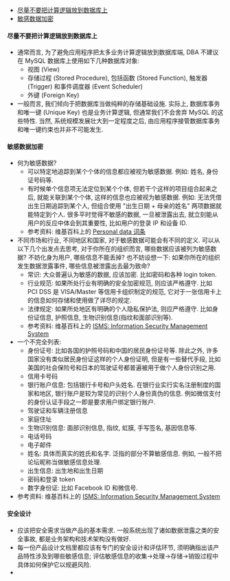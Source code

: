
- [尽量不要把计算逻辑放到数据库上](#尽量不要把计算逻辑放到数据库上)
- [敏感数据加密](#敏感数据加密)


#### 尽量不要把计算逻辑放到数据库上
- 通常而言, 为了避免应用程序把太多业务计算逻辑放到数据库端, DBA 不建议在 MySQL 数据库上使用如下几种数据库对象:
  - 视图 (View)
  - 存储过程 (Stored Procedure), 包括函数 (Stored Function), 触发器 (Trigger) 和事件调度器 (Event Scheduler)
  - 外键 (Foreign Key)
- 一般而言, 我们倾向于把数据库当做纯粹的存储基础设施. 实际上, 数据库事务和唯一键 (Unique Key) 也是业务计算逻辑, 但通常我们不会舍弃 MySQL 的这些特性. 当然, 系统规模发展壮大到一定程度之后, 由应用程序接管数据库事务和唯一键约束也并非不可能发生. 

#### 敏感数据加密
- 何为敏感数据? 
  - 可以特定地追踪到某个个体的信息都应被视为敏感数据. 例如: 姓名, 身份证号码等. 
  - 有时候单个信息项无法定位到某个个体, 但若干个这样的项目组合起来之后, 就能关联到某个个体, 这样的信息也应被视为敏感数据. 例如: 无法凭借出生日期追踪到某个人, 但组合使用 "出生日期 + 母亲的姓名" 两项数据就能特定到个人. 很多平时觉得不敏感的数据, 一旦被泄露出去, 就立刻能从用户的反应中体会到其重要性, 比如用户的登录 IP 和设备 ID.
  - 参考资料: 维基百科上的 [Personal data 词条](https://en.wikipedia.org/wiki/Personal_data)
- 不同市场和行业, 不同地区和国家, 对于敏感数据可能会有不同的定义. 可以从以下几个出发点去思考, 对于你所在的组织而言, 哪些数据应该被列为敏感数据? 不妨化身为用户, 哪些信息不能丢掉? 也不妨设想一下: 如果你所在的组织发生数据泄露事件, 哪些信息被泄露出去最为致命? 
  - 常识: 大众普遍认为敏感的数据, 应该加密. 比如密码和各种 login token.
  - 行业规范: 如果所处行业有明确的安全加密规范, 则应该严格遵守. 比如 PCI DSS 是 VISA/Master 等信用卡组织制定的规范, 它对于一张信用卡上的信息如何存储和使用做了详尽的规定.
  - 法律规定: 如果所处地区有明确的个人隐私保护法, 则应严格遵守. 比如身份证信息, 护照信息, 生物识别信息(指纹和面部识别等).
  - 参考资料: 维基百科上的 [ISMS: Information Security Management System](https://en.wikipedia.org/wiki/Information_security_management)
- 一个不完全列表:
  - 身份证号: 比如各国的护照号码和中国的居民身份证号等. 除此之外, 许多国家没有类似居民身份证这样的个人身份证明, 但是有一些替代手段, 比如美国的社会保险号和日本的驾驶证号都普遍被用于做个人身份识别之用.
  - 信用卡号码
  - 银行账户信息: 包括银行卡号和户头姓名. 在银行业实行实名注册制度的国家和地区, 银行账户是较为常见的识别个人身份真伪的信息. 例如微信支付的身份认证手段之一即是要求用户绑定银行账户.
  - 驾驶证和车辆注册信息
  - 家庭住址
  - 生物识别信息: 面部识别信息, 指纹, 虹膜, 手写签名, 基因信息等.
  - 电话号码
  - 电子邮件
  - 姓名: 具体而真实的姓氏和名字. 泛指的部分不算敏感信息. 例如, 一般不把论坛昵称当做敏感信息处理.
  - 出生信息: 出生地和出生日期
  - 密码和登录 token
  - 数字身份证: 比如 Facebook ID 和微信号.
- 参考资料: 维基百科上的 [ISMS: Information Security Management System](https://en.wikipedia.org/wiki/Information_security_management)

#### 安全设计
- 应该把安全需求当做产品的基本需求. 一般系统出现了诸如数据泄露之类的安全事故, 都是业务架构和技术架构没有做好. 
- 每一份产品设计文档里都应该有专门的安全设计和评估环节, 须明确指出该产品特性涉及到哪些敏感信息; 评估敏感信息的收集->处理->存储->销毁过程中具体如何保护它以规避风险. 
- 


